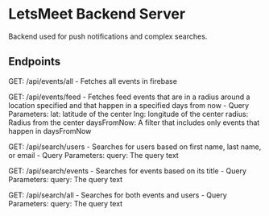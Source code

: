 # LetsMeet Backend Server

Backend used for push notifications and complex searches.

## Endpoints
GET: /api/events/all
    - Fetches all events in firebase
    
GET: /api/events/feed
    - Fetches feed events that are in a radius around a location specified and that happen in
    a specified days from now
    - Query Parameters:
    lat: latitude of the center
    lng: longitude of the center
    radius: Radius from the center
    daysFromNow: A filter that includes only events that happen in daysFromNow

GET: /api/search/users
    - Searches for users based on first name, last name, or email
    - Query Parameters:
    query: The query text

GET: /api/search/events
    - Searches for events based on its title
    - Query Parameters:
    query: The query text

GET: /api/search/all
    - Searches for both events and users
    - Query Parameters:
    query: The query text
